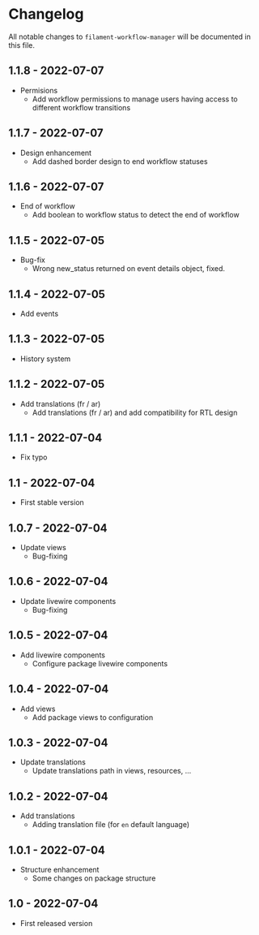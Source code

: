 # Changelog

All notable changes to `filament-workflow-manager` will be documented in this file.

## 1.1.8 - 2022-07-07

- Permisions
  - Add workflow permissions to manage users having access to different workflow transitions

## 1.1.7 - 2022-07-07

- Design enhancement
  - Add dashed border design to end workflow statuses

## 1.1.6 - 2022-07-07

- End of workflow
  - Add boolean to workflow status to detect the end of workflow

## 1.1.5 - 2022-07-05

- Bug-fix
  - Wrong new_status returned on event details object, fixed.

## 1.1.4 - 2022-07-05

- Add events

## 1.1.3 - 2022-07-05

- History system

## 1.1.2 - 2022-07-05

- Add translations (fr / ar)
  - Add translations (fr / ar) and add compatibility for RTL design

## 1.1.1 - 2022-07-04

- Fix typo

## 1.1 - 2022-07-04

- First stable version

## 1.0.7 - 2022-07-04

- Update views 
  - Bug-fixing

## 1.0.6 - 2022-07-04

- Update livewire components 
  - Bug-fixing

## 1.0.5 - 2022-07-04

- Add livewire components 
  - Configure package livewire components

## 1.0.4 - 2022-07-04

- Add views 
  - Add package views to configuration

## 1.0.3 - 2022-07-04

- Update translations 
  - Update translations path in views, resources, ...

## 1.0.2 - 2022-07-04

- Add translations 
  - Adding translation file (for `en` default language)

## 1.0.1 - 2022-07-04

- Structure enhancement 
  - Some changes on package structure

## 1.0 - 2022-07-04

- First released version
